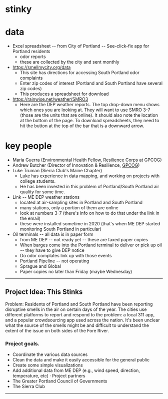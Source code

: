 # stinky

# data

* Excel spreadsheet -- from City of Portland -- See-click-fix app for Portland residents
  * odor reports
  * these are collected by the city and sent monthly
* https://smellmycity.org/data
  * This site has directions for accessing South Portland odor complaints
  * Enter zip codes of interest (Portland and South Portland have several zip codes) 
  * This produces a spreadsheet for download
* https://rainwise.net/weather/SMRO3
  * Here are the DEP weather reports. The top drop-down menu shows which ones you are looking at. They will want to use SMRO 3-7 (those are the units that are online). It should also note the location at the bottom of the page. To download spreadsheets, they need to hit the button at the top of the bar that is a downward arrow.

# key people

* Maria Guerra (Environmental Health Fellow, [Resilience Corps](https://www.gpcog.org/472/Resilience-Corps) at GPCOG)
* Andrew Butcher (Director of Innovation & Resilience, [GPCOG](https://www.gpcog.org))
* Luke Truman (Sierra Club's Maine Chapter)
  * Luke has experience in data mapping, and working on projects with college students.
  * He has been invested in this problem of Portland/South Portland air quality for some time.
* Link -- ME DEP weather stations
  * located at air-sampling sites in Portland and South Portland
  * many stations, only a portion of them are online
  * look at numbers 3-7 (there's info on how to do that under the link in the email)
  * these were installed sometime in 2020 (that's when ME DEP started monitoring South Portland in particular)
* Oil terminals -- all data is in paper form
  * from ME DEP -- not ready yet -- these are faxed paper copies
  * When barges come into the Portland terminal to deliver or pick up oil -- they have to give DEP notice
  * Do odor complates link up with those events
  * Portland Pipeline -- not operating
  * Sprague and Global
  * Paper copies  no later than Friday (maybe Wednesday)

---

## Project Idea: This Stinks

Problem: Residents of Portland and South Portland have been reporting disruptive smells in the air on certain days of the year. The cities use different platforms to report and respond to the problem: a local 311 app, and a popular crowdsourcing app used across the nation. It's been unclear what the source of the smells might be and difficult to understand the extent of the issue on both sides of the Fore River.

### Project goals.

* Coordinate the various data sources
* Clean the data and make it easily accessible for the general public
* Create some simple visualizations
* Add additional data from ME DEP (e.g., wind speed, direction, temperature, etc)
· Project partners
* The Greater Portland Council of Governments
* The Sierra Club

---
